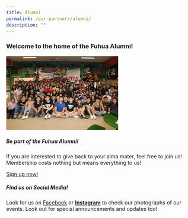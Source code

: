```yaml
---
title: Alumni
permalink: /our-partners/alumni/
description: ""
---
```

### Welcome to the home of the Fuhua Alumni!
 
<img src="/images/alum1.png" style="width:60%">
	
##### Be part of the Fuhua Alumni! 

If you are interested to give back to your alma mater, feel free to join us! Membership costs nothing but means everything to us!
	
[Sign up now!](https://docs.google.com/forms/d/e/1FAIpQLSfQWN0u-6cq4sp0Yufp0E2xmeTyfpdz5VWUuZyji58k0A4Wgw/viewform?usp=send_form)
	
##### Find us on Social Media!

Look for us on [Facebook](https://www.facebook.com/fhssalumni/) or [**Instagram**](https://www.instagram.com/fhssalumni/?hl=en) to check our photographs of our events. Look out for special announcements and updates too!   

